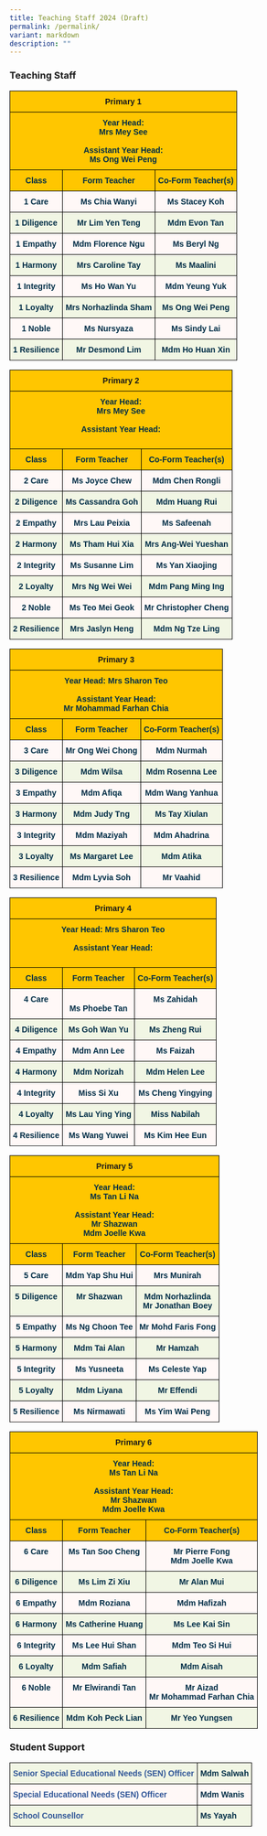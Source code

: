 ```yaml
---
title: Teaching Staff 2024 (Draft)
permalink: /permalink/
variant: markdown
description: ""
---
```

### Teaching Staff

<style type="text/css">
.tg  {border-collapse:collapse;border-spacing:0;}
.tg td{border-color:black;border-style:solid;border-width:1px;font-family:Arial, sans-serif;font-size:14px;
  overflow:hidden;padding:10px 5px;word-break:normal;}
.tg th{border-color:black;border-style:solid;border-width:1px;font-family:Arial, sans-serif;font-size:14px;
  font-weight:normal;overflow:hidden;padding:10px 5px;word-break:normal;}
.tg .tg-0jnx{background-color:#ffc600;text-align:center;vertical-align:top}
.tg .tg-3uba{background-color:#FFC600;color:#002D46;font-weight:bold;text-align:center;vertical-align:top}
.tg .tg-7vye{background-color:#FFF8F7;color:#002D46;font-weight:bold;text-align:center;vertical-align:top}
.tg .tg-0ynh{background-color:#F1F6E4;color:#002D46;font-weight:bold;text-align:center;vertical-align:top}
</style>
<table class="tg">
<thead>
  <tr>
    <th class="tg-0jnx" colspan="3"><span style="font-weight:bold">Primary 1</span></th>
  </tr>
</thead>
<tbody>
  <tr>
    <td class="tg-3uba" colspan="3"><span style="font-weight:bold;color:#002D46;background-color:#FFC600">Year Head:<br>Mrs Mey See</span><br><span style="font-weight:bold;color:#002D46;background-color:#FFC600"><br>Assistant Year Head:<br>Ms Ong Wei Peng</span><br></td>
  </tr>
  <tr>
    <td class="tg-3uba"><span style="font-weight:bold;color:#002D46;background-color:#FFC600">Class</span></td>
    <td class="tg-3uba"><span style="font-weight:bold;color:#002D46;background-color:#FFC600">Form Teacher</span></td>
    <td class="tg-3uba"><span style="font-weight:bold;color:#002D46;background-color:#FFC600">Co-Form Teacher(s)</span></td>
  </tr>
  <tr>
    <td class="tg-7vye">1 Care<br></td>
    <td class="tg-7vye">Ms Chia Wanyi</td>
    <td class="tg-7vye">Ms Stacey Koh</td>
  </tr>
  <tr>
    <td class="tg-0ynh">1 Diligence<br></td>
    <td class="tg-0ynh">Mr Lim Yen Teng</td>
    <td class="tg-0ynh">Mdm Evon Tan</td>
  </tr>
  <tr>
    <td class="tg-7vye">1 Empathy<br></td>
    <td class="tg-7vye">Mdm Florence Ngu</td>
    <td class="tg-7vye">Ms Beryl Ng</td>
  </tr>
  <tr>
    <td class="tg-0ynh">1 Harmony<br></td>
    <td class="tg-0ynh">Mrs Caroline Tay</td>
    <td class="tg-0ynh">Ms Maalini</td>
  </tr>
  <tr>
    <td class="tg-7vye">1 Integrity<br></td>
    <td class="tg-7vye">Ms Ho Wan Yu</td>
    <td class="tg-7vye">Mdm Yeung Yuk</td>
  </tr>
  <tr>
    <td class="tg-0ynh">1 Loyalty<br></td>
    <td class="tg-0ynh">Mrs Norhazlinda Sham</td>
    <td class="tg-0ynh">Ms Ong Wei Peng</td>
  </tr>
  <tr>
    <td class="tg-7vye">1 Noble<br></td>
    <td class="tg-7vye">Ms Nursyaza</td>
    <td class="tg-7vye">Ms Sindy Lai</td>
  </tr>
  <tr>
    <td class="tg-0ynh">1 Resilience</td>
    <td class="tg-0ynh">Mr Desmond Lim</td>
    <td class="tg-0ynh">Mdm Ho Huan Xin</td>
	</tr>
	<tr>
  </tr></tbody>
</table>

<style type="text/css">
.tg  {border-collapse:collapse;border-spacing:0;}
.tg td{border-color:black;border-style:solid;border-width:1px;font-family:Arial, sans-serif;font-size:14px;
  overflow:hidden;padding:10px 5px;word-break:normal;}
.tg th{border-color:black;border-style:solid;border-width:1px;font-family:Arial, sans-serif;font-size:14px;
  font-weight:normal;overflow:hidden;padding:10px 5px;word-break:normal;}
.tg .tg-0jnx{background-color:#ffc600;text-align:center;vertical-align:top}
.tg .tg-3uba{background-color:#FFC600;color:#002D46;font-weight:bold;text-align:center;vertical-align:top}
.tg .tg-7vye{background-color:#FFF8F7;color:#002D46;font-weight:bold;text-align:center;vertical-align:top}
.tg .tg-0ynh{background-color:#F1F6E4;color:#002D46;font-weight:bold;text-align:center;vertical-align:top}
</style>
<table class="tg">
<thead>
  <tr>
    <th class="tg-0jnx" colspan="3"><span style="font-weight:bold">Primary 2</span></th>
  </tr>
</thead>
<tbody>
  <tr>
    <td class="tg-3uba" colspan="3"><span style="font-weight:bold;color:#002D46;background-color:#FFC600">Year Head:<br>Mrs Mey See</span><br><span style="font-weight:bold;color:#002D46;background-color:#FFC600"><br>Assistant Year Head:<br></span><br></td>
  </tr>
  <tr>
    <td class="tg-3uba"><span style="font-weight:bold;color:#002D46;background-color:#FFC600">Class</span></td>
    <td class="tg-3uba"><span style="font-weight:bold;color:#002D46;background-color:#FFC600">Form Teacher</span></td>
    <td class="tg-3uba"><span style="font-weight:bold;color:#002D46;background-color:#FFC600">Co-Form Teacher(s)</span></td>
  </tr>
  <tr>
    <td class="tg-7vye">2 Care<br></td>
    <td class="tg-7vye">Ms Joyce Chew</td>
    <td class="tg-7vye">Mdm Chen Rongli</td>
  </tr>
  <tr>
    <td class="tg-0ynh">2 Diligence<br></td>
    <td class="tg-0ynh">Ms Cassandra Goh</td>
    <td class="tg-0ynh">Mdm Huang Rui</td>
  </tr>
  <tr>
    <td class="tg-7vye">2 Empathy<br></td>
    <td class="tg-7vye">Mrs Lau Peixia</td>
    <td class="tg-7vye">Ms Safeenah</td>
  </tr>
  <tr>
    <td class="tg-0ynh">2 Harmony<br></td>
    <td class="tg-0ynh">Ms Tham Hui Xia</td>
    <td class="tg-0ynh">Mrs Ang-Wei Yueshan</td>
  </tr>
  <tr>
    <td class="tg-7vye">2 Integrity<br></td>
    <td class="tg-7vye">Ms Susanne Lim</td>
    <td class="tg-7vye">Ms Yan Xiaojing</td>
  </tr>
  <tr>
    <td class="tg-0ynh">2 Loyalty<br></td>
    <td class="tg-0ynh">Mrs Ng Wei Wei</td>
    <td class="tg-0ynh">Mdm Pang Ming Ing</td>
  </tr>
  <tr>
    <td class="tg-7vye">2 Noble<br></td>
    <td class="tg-7vye">Ms Teo Mei Geok</td>
    <td class="tg-7vye">Mr Christopher Cheng</td>
  </tr>
  <tr>
    <td class="tg-0ynh">2 Resilience</td>
    <td class="tg-0ynh">Mrs Jaslyn Heng</td>
    <td class="tg-0ynh">Mdm Ng Tze Ling</td>
	</tr>
	<tr>
</tr></tbody>
</table>

<style type="text/css">
.tg  {border-collapse:collapse;border-spacing:0;}
.tg td{border-color:black;border-style:solid;border-width:1px;font-family:Arial, sans-serif;font-size:14px;
  overflow:hidden;padding:10px 5px;word-break:normal;}
.tg th{border-color:black;border-style:solid;border-width:1px;font-family:Arial, sans-serif;font-size:14px;
  font-weight:normal;overflow:hidden;padding:10px 5px;word-break:normal;}
.tg .tg-0jnx{background-color:#ffc600;text-align:center;vertical-align:top}
.tg .tg-3uba{background-color:#FFC600;color:#002D46;font-weight:bold;text-align:center;vertical-align:top}
.tg .tg-7vye{background-color:#FFF8F7;color:#002D46;font-weight:bold;text-align:center;vertical-align:top}
.tg .tg-0ynh{background-color:#F1F6E4;color:#002D46;font-weight:bold;text-align:center;vertical-align:top}
</style>
<table class="tg">
<thead>
  <tr>
    <th class="tg-0jnx" colspan="3"><span style="font-weight:bold">Primary 3</span></th>
  </tr>
</thead>
<tbody>
  <tr>
    <td class="tg-3uba" colspan="3"><span style="font-weight:bold;color:#002D46;background-color:#FFC600">Year Head: Mrs Sharon Teo</span><br><span style="font-weight:bold;color:#002D46;background-color:#FFC600"><br>Assistant Year Head:<br>Mr Mohammad Farhan Chia</span><br></td>
  </tr>
  <tr>
    <td class="tg-3uba"><span style="font-weight:bold;color:#002D46;background-color:#FFC600">Class</span></td>
    <td class="tg-3uba"><span style="font-weight:bold;color:#002D46;background-color:#FFC600">Form Teacher</span></td>
    <td class="tg-3uba"><span style="font-weight:bold;color:#002D46;background-color:#FFC600">Co-Form Teacher(s)</span></td>
  </tr>
  <tr>
    <td class="tg-7vye">3 Care<br></td>
    <td class="tg-7vye">Mr Ong Wei Chong</td>
    <td class="tg-7vye">Mdm Nurmah</td>
  </tr>
  <tr>
    <td class="tg-0ynh">3 Diligence<br></td>
    <td class="tg-0ynh">Mdm Wilsa</td>
    <td class="tg-0ynh">Mdm Rosenna Lee</td>
  </tr>
  <tr>
    <td class="tg-7vye">3 Empathy<br></td>
    <td class="tg-7vye">Mdm Afiqa</td>
    <td class="tg-7vye">Mdm Wang Yanhua</td>
  </tr>
  <tr>
    <td class="tg-0ynh">3 Harmony<br></td>
    <td class="tg-0ynh">Mdm Judy Tng</td>
    <td class="tg-0ynh">Ms Tay Xiulan</td>
  </tr>
  <tr>
    <td class="tg-7vye">3 Integrity<br></td>
    <td class="tg-7vye">Mdm Maziyah</td>
    <td class="tg-7vye">Mdm Ahadrina</td>
  </tr>
  <tr>
    <td class="tg-0ynh">3 Loyalty<br></td>
    <td class="tg-0ynh">Ms Margaret Lee</td>
    <td class="tg-0ynh">Mdm Atika</td>
  </tr>
  <tr>
    <td class="tg-7vye">3 Resilience<br></td>
    <td class="tg-7vye">Mdm Lyvia Soh</td>
    <td class="tg-7vye">Mr Vaahid</td>
  </tr>
	<tr>
</tr></tbody>
</table>

<style type="text/css">
.tg  {border-collapse:collapse;border-spacing:0;}
.tg td{border-color:black;border-style:solid;border-width:1px;font-family:Arial, sans-serif;font-size:14px;
  overflow:hidden;padding:10px 5px;word-break:normal;}
.tg th{border-color:black;border-style:solid;border-width:1px;font-family:Arial, sans-serif;font-size:14px;
  font-weight:normal;overflow:hidden;padding:10px 5px;word-break:normal;}
.tg .tg-0jnx{background-color:#ffc600;text-align:center;vertical-align:top}
.tg .tg-3uba{background-color:#FFC600;color:#002D46;font-weight:bold;text-align:center;vertical-align:top}
.tg .tg-7vye{background-color:#FFF8F7;color:#002D46;font-weight:bold;text-align:center;vertical-align:top}
.tg .tg-0ynh{background-color:#F1F6E4;color:#002D46;font-weight:bold;text-align:center;vertical-align:top}
</style>
<table class="tg">
<thead>
  <tr>
    <th class="tg-0jnx" colspan="3"><span style="font-weight:bold">Primary 4</span></th>
  </tr>
</thead>
<tbody>
  <tr>
    <td class="tg-3uba" colspan="3"><span style="font-weight:bold;color:#002D46;background-color:#FFC600">Year Head: Mrs Sharon Teo</span><br><span style="font-weight:bold;color:#002D46;background-color:#FFC600"><br>Assistant Year Head:<br></span><br></td>
  </tr>
  <tr>
    <td class="tg-3uba"><span style="font-weight:bold;color:#002D46;background-color:#FFC600">Class</span></td>
    <td class="tg-3uba"><span style="font-weight:bold;color:#002D46;background-color:#FFC600">Form Teacher</span></td>
    <td class="tg-3uba"><span style="font-weight:bold;color:#002D46;background-color:#FFC600">Co-Form Teacher(s)</span></td>
  </tr>
  <tr>
    <td class="tg-7vye">4 Care<br></td>
    <td class="tg-7vye"><br>Ms Phoebe Tan</td>
    <td class="tg-7vye">Ms Zahidah</td>
  </tr>
  <tr>
    <td class="tg-0ynh">4 Diligence<br></td>
    <td class="tg-0ynh">Ms Goh Wan Yu</td>
    <td class="tg-0ynh">Ms Zheng Rui</td>
  </tr>
  <tr>
    <td class="tg-7vye">4 Empathy<br></td>
    <td class="tg-7vye">Mdm Ann Lee</td>
    <td class="tg-7vye">Ms Faizah</td>
  </tr>
  <tr>
    <td class="tg-0ynh">4 Harmony<br></td>
    <td class="tg-0ynh">Mdm Norizah</td>
    <td class="tg-0ynh">Mdm Helen Lee</td>
  </tr>
  <tr>
    <td class="tg-7vye">4 Integrity<br></td>
    <td class="tg-7vye">Miss Si Xu</td>
    <td class="tg-7vye">Ms Cheng Yingying</td>
  </tr>
  <tr>
    <td class="tg-0ynh">4 Loyalty<br></td>
    <td class="tg-0ynh">Ms Lau Ying Ying</td>
    <td class="tg-0ynh">Miss Nabilah</td>
  </tr>
  <tr>
    <td class="tg-7vye">4 Resilience<br></td>
    <td class="tg-7vye">Ms Wang Yuwei</td>
    <td class="tg-7vye">Ms Kim Hee Eun</td>
  </tr>
	<tr>
</tr></tbody>
</table>

<style type="text/css">
.tg  {border-collapse:collapse;border-spacing:0;}
.tg td{border-color:black;border-style:solid;border-width:1px;font-family:Arial, sans-serif;font-size:14px;
  overflow:hidden;padding:10px 5px;word-break:normal;}
.tg th{border-color:black;border-style:solid;border-width:1px;font-family:Arial, sans-serif;font-size:14px;
  font-weight:normal;overflow:hidden;padding:10px 5px;word-break:normal;}
.tg .tg-0jnx{background-color:#ffc600;text-align:center;vertical-align:top}
.tg .tg-3uba{background-color:#FFC600;color:#002D46;font-weight:bold;text-align:center;vertical-align:top}
.tg .tg-7vye{background-color:#FFF8F7;color:#002D46;font-weight:bold;text-align:center;vertical-align:top}
.tg .tg-0ynh{background-color:#F1F6E4;color:#002D46;font-weight:bold;text-align:center;vertical-align:top}
</style>
<table class="tg">
<thead>
  <tr>
    <th class="tg-0jnx" colspan="3"><span style="font-weight:bold">Primary 5</span></th>
  </tr>
</thead>
<tbody>
  <tr>
    <td class="tg-3uba" colspan="3"><span style="font-weight:bold;color:#002D46;background-color:#FFC600">Year Head:<br>Ms Tan Li Na</span><br><span style="font-weight:bold;color:#002D46;background-color:#FFC600"><br>Assistant Year Head:<br>Mr Shazwan<br>Mdm Joelle Kwa</span><br></td>
  </tr>
  <tr>
    <td class="tg-3uba"><span style="font-weight:bold;color:#002D46;background-color:#FFC600">Class</span></td>
    <td class="tg-3uba"><span style="font-weight:bold;color:#002D46;background-color:#FFC600">Form Teacher</span></td>
    <td class="tg-3uba"><span style="font-weight:bold;color:#002D46;background-color:#FFC600">Co-Form Teacher(s)</span></td>
  </tr>
  <tr>
    <td class="tg-7vye">5 Care<br></td>
    <td class="tg-7vye">Mdm Yap Shu Hui</td>
    <td class="tg-7vye">Mrs Munirah</td>
  </tr>
  <tr>
    <td class="tg-0ynh">5 Diligence<br></td>
    <td class="tg-0ynh">Mr Shazwan</td>
    <td class="tg-0ynh">Mdm Norhazlinda<br>Mr Jonathan Boey</td>
  </tr>
  <tr>
    <td class="tg-7vye">5 Empathy<br></td>
    <td class="tg-7vye">Ms Ng Choon Tee</td>
    <td class="tg-7vye">Mr Mohd Faris Fong</td>
  </tr>
  <tr>
    <td class="tg-0ynh">5 Harmony<br></td>
    <td class="tg-0ynh">Mdm Tai Alan</td>
    <td class="tg-0ynh">Mr Hamzah</td>
  </tr>
  <tr>
    <td class="tg-7vye">5 Integrity<br></td>
    <td class="tg-7vye">Ms Yusneeta</td>
    <td class="tg-7vye">Ms Celeste Yap</td>
  </tr>
  <tr>
    <td class="tg-0ynh">5 Loyalty<br></td>
    <td class="tg-0ynh">Mdm Liyana</td>
    <td class="tg-0ynh">Mr Effendi</td>
  </tr>
  <tr>
    <td class="tg-7vye">5 Resilience<br></td>
    <td class="tg-7vye">Ms Nirmawati</td>
    <td class="tg-7vye">Ms Yim Wai Peng</td>
  </tr>
	<tr>
</tr></tbody>
</table>

<style type="text/css">
.tg  {border-collapse:collapse;border-spacing:0;}
.tg td{border-color:black;border-style:solid;border-width:1px;font-family:Arial, sans-serif;font-size:14px;
  overflow:hidden;padding:10px 5px;word-break:normal;}
.tg th{border-color:black;border-style:solid;border-width:1px;font-family:Arial, sans-serif;font-size:14px;
  font-weight:normal;overflow:hidden;padding:10px 5px;word-break:normal;}
.tg .tg-0jnx{background-color:#ffc600;text-align:center;vertical-align:top}
.tg .tg-3uba{background-color:#FFC600;color:#002D46;font-weight:bold;text-align:center;vertical-align:top}
.tg .tg-7vye{background-color:#FFF8F7;color:#002D46;font-weight:bold;text-align:center;vertical-align:top}
.tg .tg-0ynh{background-color:#F1F6E4;color:#002D46;font-weight:bold;text-align:center;vertical-align:top}
</style>
<table class="tg">
<thead>
  <tr>
    <th class="tg-0jnx" colspan="3"><span style="font-weight:bold">Primary 6</span></th>
  </tr>
</thead>
<tbody>
  <tr>
    <td class="tg-3uba" colspan="3"><span style="font-weight:bold;color:#002D46;background-color:#FFC600">Year Head:<br>Ms Tan Li Na</span><br><span style="font-weight:bold;color:#002D46;background-color:#FFC600"><br>Assistant Year Head:<br>Mr Shazwan<br>Mdm Joelle Kwa</span><br></td>
  </tr>
  <tr>
    <td class="tg-3uba"><span style="font-weight:bold;color:#002D46;background-color:#FFC600">Class</span></td>
    <td class="tg-3uba"><span style="font-weight:bold;color:#002D46;background-color:#FFC600">Form Teacher</span></td>
    <td class="tg-3uba"><span style="font-weight:bold;color:#002D46;background-color:#FFC600">Co-Form Teacher(s)</span></td>
  </tr>
  <tr>
    <td class="tg-7vye">6 Care<br></td>
    <td class="tg-7vye">Ms Tan Soo Cheng</td>
    <td class="tg-7vye">Mr Pierre Fong<br>Mdm Joelle Kwa</td>
  </tr>
  <tr>
    <td class="tg-0ynh">6 Diligence<br></td>
    <td class="tg-0ynh">Ms Lim Zi Xiu</td>
    <td class="tg-0ynh">Mr Alan Mui</td>
  </tr>
  <tr>
    <td class="tg-7vye">6 Empathy<br></td>
    <td class="tg-7vye">Mdm Roziana</td>
    <td class="tg-7vye">Mdm Hafizah</td>
  </tr>
  <tr>
    <td class="tg-0ynh">6 Harmony<br></td>
    <td class="tg-0ynh">Ms Catherine Huang</td>
    <td class="tg-0ynh">Ms Lee Kai Sin</td>
  </tr>
  <tr>
    <td class="tg-7vye">6 Integrity<br></td>
    <td class="tg-7vye">Ms Lee Hui Shan</td>
    <td class="tg-7vye">Mdm Teo Si Hui</td>
  </tr>
  <tr>
    <td class="tg-0ynh">6 Loyalty<br></td>
    <td class="tg-0ynh">Mdm Safiah</td>
    <td class="tg-0ynh">Mdm Aisah</td>
  </tr>
  <tr>
    <td class="tg-7vye">6 Noble<br></td>
    <td class="tg-7vye">Mr Elwirandi Tan</td>
    <td class="tg-7vye">Mr Aizad<br>Mr Mohammad Farhan Chia</td>
	</tr>
  <tr>
    <td class="tg-0ynh">6 Resilience<br></td>
    <td class="tg-0ynh">Mdm Koh Peck Lian</td>
    <td class="tg-0ynh">Mr Yeo Yungsen</td>
  </tr>
	<tr>
</tr></tbody>
</table>

### Student Support

<style type="text/css">
.tg  {border-collapse:collapse;border-spacing:0;}
.tg td{border-color:black;border-style:solid;border-width:1px;font-family:Arial, sans-serif;font-size:14px;
  overflow:hidden;padding:10px 5px;word-break:normal;}
.tg th{border-color:black;border-style:solid;border-width:1px;font-family:Arial, sans-serif;font-size:14px;
  font-weight:normal;overflow:hidden;padding:10px 5px;word-break:normal;}
.tg .tg-dv6r{background-color:#F1F6E4;color:#2F5597;font-weight:bold;text-align:left;vertical-align:top}
.tg .tg-j74v{background-color:#F1F6E4;color:#002D46;font-weight:bold;text-align:left;vertical-align:top}
.tg .tg-8com{background-color:#FFF8F7;color:#2F5597;font-weight:bold;text-align:left;vertical-align:top}
.tg .tg-1d14{background-color:#FFF8F7;color:#002D46;font-weight:bold;text-align:left;vertical-align:top}
</style>
<table class="tg">
<thead>
  <tr>
    <th class="tg-dv6r">Senior Special Educational Needs (SEN) Officer</th>
    <th class="tg-j74v">Mdm Salwah<br></th>
  </tr>
</thead>
<tbody>
  <tr>
    <td class="tg-8com">Special Educational Needs (SEN) Officer<br></td>
    <td class="tg-1d14">Mdm Wanis<br></td>
  </tr>
  <tr>
    <td class="tg-dv6r">School Counsellor<br></td>
    <td class="tg-j74v">Ms Yayah<br></td>
  </tr>
  <tr>
  </tr>
</tbody>
</table>